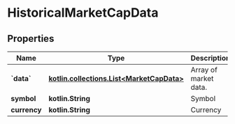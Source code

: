 
# HistoricalMarketCapData

## Properties
Name | Type | Description | Notes
------------ | ------------- | ------------- | -------------
**&#x60;data&#x60;** | [**kotlin.collections.List&lt;MarketCapData&gt;**](MarketCapData.md) | Array of market data. |  [optional]
**symbol** | **kotlin.String** | Symbol |  [optional]
**currency** | **kotlin.String** | Currency |  [optional]



